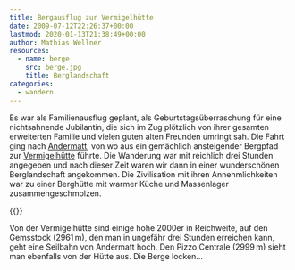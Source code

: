 ```yaml
---
title: Bergausflug zur Vermigelhütte
date: 2009-07-12T22:26:37+00:00
lastmod: 2020-01-13T21:38:49+00:00
author: Mathias Wellner
resources:
  - name: berge
    src: berge.jpg
    title: Berglandschaft
categories:
  - wandern
---
```

Es war als Familienausflug geplant, als Geburtstagsüberraschung für eine nichtsahnende Jubilantin, die sich im Zug plötzlich von ihrer gesamten erweiterten Familie und vielen guten alten Freunden umringt sah. Die Fahrt ging nach [Andermatt](http://de.wikipedia.org/wiki/Andermatt), von wo aus ein gemächlich ansteigender Bergpfad zur [Vermigelhütte](http://www.vs-wallis.ch/uri/huetverz/vermigel.html) führte. Die Wanderung war mit reichlich drei Stunden angegeben und nach dieser Zeit waren wir dann in einer wunderschönen Berglandschaft angekommen. Die Zivilisation mit ihren Annehmlichkeiten war zu einer Berghütte mit warmer Küche und Massenlager zusammengeschmolzen.
<!--more-->

{{<responsive-image name="berge">}}

Von der Vermigelhütte sind einige hohe 2000er in Reichweite, auf den Gemsstock (2961&thinsp;m), den man in ungefähr drei Stunden erreichen kann, geht eine Seilbahn von Andermatt hoch. Den Pizzo Centrale (2999&thinsp;m) sieht man ebenfalls von der Hütte aus. Die Berge locken&#8230;
